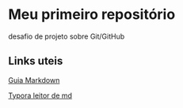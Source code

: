 # Meu primeiro repositório
desafio de projeto sobre Git/GitHub
## Links uteis 
[Guia Markdown](https://www.markdownguide.org)

[Typora leitor de md](https://typora.io)

